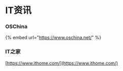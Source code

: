 # IT资讯

### OSChina

{% embed url="https://www.oschina.net/" %}

### IT之家

[https://www.ithome.com/](https://www.ithome.com/)

